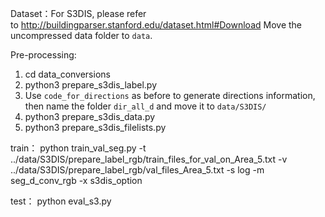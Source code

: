 Dataset：For S3DIS, please refer to http://buildingparser.stanford.edu/dataset.html#Download
Move the uncompressed data folder to `data`.

Pre-processing:
1. cd data_conversions
2. python3 prepare_s3dis_label.py
3. Use `code_for_directions` as before to generate directions information, then name the folder `dir_all_d` and move it to `data/S3DIS/`
4. python3 prepare_s3dis_data.py
5. python3 prepare_s3dis_filelists.py


train：
python  train_val_seg.py -t ../data/S3DIS/prepare_label_rgb/train_files_for_val_on_Area_5.txt -v ../data/S3DIS/prepare_label_rgb/val_files_Area_5.txt -s log -m seg_d_conv_rgb -x s3dis_option

test：
python  eval_s3.py


